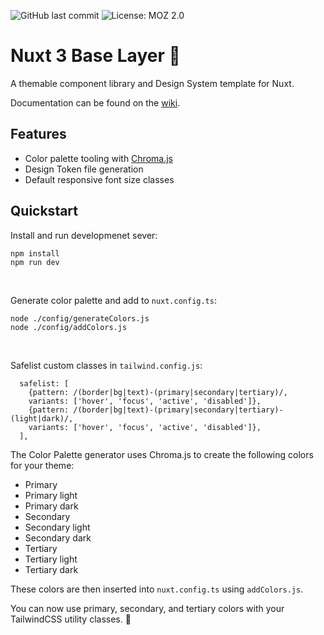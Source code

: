 ![GitHub last commit](https://img.shields.io/github/last-commit/michaelsynan/nuxt-base-layer)
![License: MOZ 2.0](https://img.shields.io/badge/license-MLP%202.0-green)

# Nuxt 3 Base Layer 🌈
A themable component library and Design System template for Nuxt. 

Documentation can be found on the [wiki](../../wiki).

## Features
- Color palette tooling with [Chroma.js](https://github.com/gka/chroma.js)
- Design Token file generation
- Default responsive font size classes 

## Quickstart
Install and run developmenet sever:
```
npm install 
npm run dev
```
<br />

Generate color palette and add to ```nuxt.config.ts```:
```
node ./config/generateColors.js  
node ./config/addColors.js
```
<br />

Safelist custom classes in ```tailwind.config.js```:
```
  safelist: [
    {pattern: /(border|bg|text)-(primary|secondary|tertiary)/,
    variants: ['hover', 'focus', 'active', 'disabled']},
    {pattern: /(border|bg|text)-(primary|secondary|tertiary)-(light|dark)/,
    variants: ['hover', 'focus', 'active', 'disabled']},
  ],
```

The Color Palette generator uses Chroma.js to create the following colors for your theme:
- Primary 
- Primary light
- Primary dark
- Secondary
- Secondary light
- Secondary dark
- Tertiary 
- Tertiary light
- Tertiary dark

These colors are then inserted into `nuxt.config.ts` using `addColors.js`. 

You can now use primary, secondary, and tertiary colors with your TailwindCSS utility classes. 🎉
